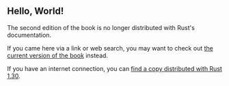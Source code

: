 ## Hello, World!

The second edition of the book is no longer distributed with Rust's documentation.

If you came here via a link or web search, you may want to check out [the current
version of the book](../ch01-02-hello-world.html) instead.

If you have an internet connection, you can [find a copy distributed with
Rust
1.30](https://doc.rust-lang.org/1.30.0/book/second-edition/ch01-02-hello-world.html).